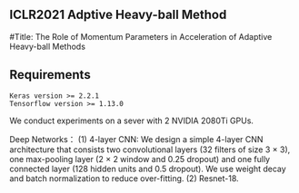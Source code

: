 ## ICLR2021 Adptive Heavy-ball Method

#Title: The Role of Momentum Parameters in Acceleration of Adaptive Heavy-ball Methods

## Requirements
    Keras version >= 2.2.1
    Tensorflow version >= 1.13.0

We conduct experiments on a sever with 2 NVIDIA 2080Ti GPUs. 

Deep Networks：
(1) 4-layer CNN: We design a simple 4-layer CNN architecture that consists two convolutional layers (32 filters of size 3 × 3), one max-pooling layer (2 × 2 window and 0.25 dropout) and one fully connected layer (128 hidden units and 0.5 dropout). We use weight decay and batch normalization to reduce over-fitting.
(2) Resnet-18.
